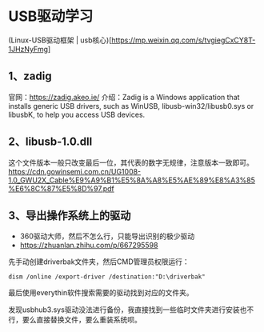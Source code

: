 # USB驱动学习
(Linux-USB驱动框架 | usb核心)[https://mp.weixin.qq.com/s/tvgiegCxCY8T-1JHzNyFmg]

## 1、zadig
官网：https://zadig.akeo.ie/
介绍：Zadig is a Windows application that installs generic USB drivers, such as WinUSB, libusb-win32/libusb0.sys or libusbK, to help you access USB devices.

## 2、libusb-1.0.dll
这个文件版本一般只改变最后一位，其代表的数字无规律，注意版本一致即可。
https://cdn.gowinsemi.com.cn/UG1008-1.0_GWU2X_Cable%E9%A9%B1%E5%8A%A8%E5%AE%89%E8%A3%85%E6%8C%87%E5%8D%97.pdf

## 3、导出操作系统上的驱动
- 360驱动大师，然后不怎么行，只能导出识别的极少驱动
- https://zhuanlan.zhihu.com/p/667295598

先手动创建driverbak文件夹，然后CMD管理员权限运行：
```
dism /online /export-driver /destination:"D:\driverbak"
```
最后使用everythin软件搜索需要的驱动找到对应的文件夹。

发现usbhub3.sys驱动没法进行备份，我直接找到一些临时文件夹进行安装也不行，要么直接替换文件，要么重装系统呗。

